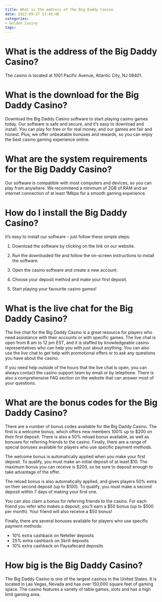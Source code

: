 ```yaml
---
title: What is the address of the Big Daddy Casino
date: 2022-09-27 13:43:40
categories:
- Golden Casino
tags:
---
```



#  What is the address of the Big Daddy Casino?

The casino is located at 1001 Pacific Avenue, Atlantic City, NJ 08401.

#  What is the download for the Big Daddy Casino?

Download the Big Daddy Casino software to start playing casino games today. Our software is safe and secure, and it’s easy to download and install. You can play for free or for real money, and our games are fair and honest. Plus, we offer unbeatable bonuses and rewards, so you can enjoy the best casino gaming experience online.

# What are the system requirements for the Big Daddy Casino?

Our software is compatible with most computers and devices, so you can play from anywhere. We recommend a minimum of 2GB of RAM and an internet connection of at least 1Mbps for a smooth gaming experience.

# How do I install the Big Daddy Casino?

It’s easy to install our software – just follow these simple steps:

1) Download the software by clicking on the link on our website.

2) Run the downloaded file and follow the on-screen instructions to install the software.

3) Open the casino software and create a new account.

4) Choose your deposit method and make your first deposit.

5) Start playing your favourite casino games!

#  What is the live chat for the Big Daddy Casino?

The live chat for the Big Daddy Casino is a great resource for players who need assistance with their accounts or with specific games. The live chat is open from 8 am to 12 pm EST, and it is staffed by knowledgeable casino representatives who can help you with just about anything. You can also use the live chat to get help with promotional offers or to ask any questions you have about the casino.

If you need help outside of the hours that the live chat is open, you can always contact the casino support team by email or by telephone. There is also a comprehensive FAQ section on the website that can answer most of your questions.

#  What are the bonus codes for the Big Daddy Casino?

There are a number of bonus codes available for the Big Daddy Casino. The first is a welcome bonus, which offers new members 100% up to $200 on their first deposit. There is also a 50% reload bonus available, as well as bonuses for referring friends to the casino. Finally, there are a range of special bonuses available for players who use specific payment methods.

The welcome bonus is automatically applied when you make your first deposit. To qualify, you must make an initial deposit of at least $10. The maximum bonus you can receive is $200, so be sure to deposit enough to take advantage of the offer.

The reload bonus is also automatically applied, and gives players 50% extra on their second deposit (up to $100). To qualify, you must make a second deposit within 7 days of making your first one.

You can also claim a bonus for referring friends to the casino. For each friend you refer who makes a deposit, you’ll earn a $50 bonus (up to $500 per month). Your friend will also receive a $50 bonus!

Finally, there are several bonuses available for players who use specific payment methods:

- 10% extra cashback on Neteller deposits
- 25% extra cashback on Skrill deposits
- 10% extra cashback on Paysafecard deposits

#  How big is the Big Daddy Casino?

The Big Daddy Casino is one of the largest casinos in the United States. It is located in Las Vegas, Nevada and has over 150,000 square feet of gaming space. The casino features a variety of table games, slots and has a high limit gaming area.